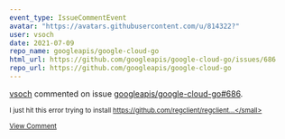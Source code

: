 ```yaml
---
event_type: IssueCommentEvent
avatar: "https://avatars.githubusercontent.com/u/814322?"
user: vsoch
date: 2021-07-09
repo_name: googleapis/google-cloud-go
html_url: https://github.com/googleapis/google-cloud-go/issues/686
repo_url: https://github.com/googleapis/google-cloud-go
---
```


<a href='https://github.com/vsoch' target='_blank'>vsoch</a> commented on issue <a href='https://github.com/googleapis/google-cloud-go/issues/686' target='_blank'>googleapis/google-cloud-go#686</a>.

<small>I just hit this error trying to install https://github.com/regclient/regclient...</small>

<a href='https://github.com/googleapis/google-cloud-go/issues/686' target='_blank'>View Comment</a>